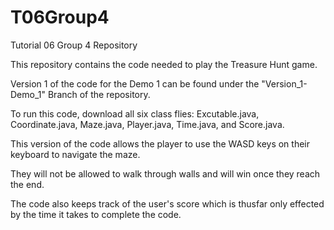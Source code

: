 # T06Group4
Tutorial 06 Group 4 Repository

This repository contains the code needed to play the Treasure Hunt game.

Version 1 of the code for the Demo 1 can be found under the "Version_1-Demo_1" Branch of the repository.

To run this code, download all six class flies: Excutable.java, Coordinate.java, Maze.java, Player.java, Time.java, and Score.java.

This version of the code allows the player to use the WASD keys on their keyboard to navigate the maze.

They will not be allowed to walk through walls and will win once they reach the end.

The code also keeps track of the user's score which is thusfar only effected by the time it takes to complete the code. 
